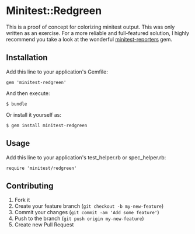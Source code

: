 # Minitest::Redgreen

This is a proof of concept for colorizing minitest output. This was only
written as an exercise. For a more reliable and full-featured solution, I
highly recommend you take a look at the wonderful
[minitest-reporters](https://github.com/kern/minitest-reporters) gem.

## Installation

Add this line to your application's Gemfile:

    gem 'minitest-redgreen'

And then execute:

    $ bundle

Or install it yourself as:

    $ gem install minitest-redgreen

## Usage

Add this line to your application's test\_helper.rb or spec\_helper.rb:

    require 'minitest/redgreen'

## Contributing

1. Fork it
2. Create your feature branch (`git checkout -b my-new-feature`)
3. Commit your changes (`git commit -am 'Add some feature'`)
4. Push to the branch (`git push origin my-new-feature`)
5. Create new Pull Request
